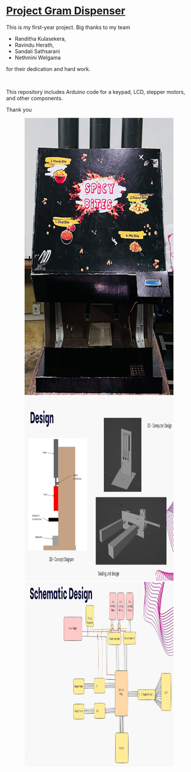 <h1><u>Project Gram Dispenser</u></h1>
<p>This is my first-year project. Big thanks to my team <ul><li>Randitha Kulasekera,</li>
                                                            <li>Ravindu Herath,</li> 
                                                            <li>Sandali Sathsarani</li>
                                                            <li>Nethmini Welgama</li></ul> for their dedication and hard work.</p>
<br>
<p>This repository includes Arduino code for a keypad, LCD, stepper motors, and other components.</p>

Thank you

<div align="center">
  <img src="https://github.com/Navoda001/Project-Gram-Dispenser/blob/main/Pictures/Machine.jpg" alt="Machine" width="80%" height="750" />
  <img src="https://github.com/Navoda001/Project-Gram-Dispenser/blob/main/Pictures/2D%20and%203D%20designs.jpg" alt="3D 2D Design" width="80%" height="500" />
   <img src="https://github.com/Navoda001/Project-Gram-Dispenser/blob/main/Pictures/Schematic%20Design.jpg" alt="Schematic Design" width="80%" height="500" />
</div>
